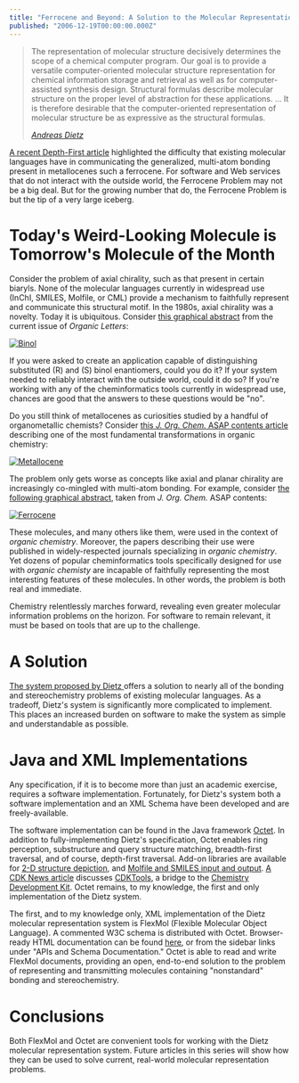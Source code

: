 ```yaml
---
title: "Ferrocene and Beyond: A Solution to the Molecular Representation Problem"
published: "2006-12-19T00:00:00.000Z"
---
```


>The representation of molecular structure decisively determines the scope of a chemical computer program. Our goal is to provide a versatile computer-oriented molecular structure representation for chemical information storage and retrieval as well as for computer-assisted synthesis design. Structural formulas describe molecular structure on the proper level of abstraction for these applications. ... It is therefore desirable that the computer-oriented representation of molecular structure be as expressive as the structural formulas.
>
><cite>[Andreas Dietz](http://dx.doi.org/10.1021/ci00027a001)</cite>

<a href="http://depth-first.com/articles/2006/12/12/the-problem-with-ferrocene">A recent Depth-First article</a> highlighted the difficulty that existing molecular languages have in communicating the generalized, multi-atom bonding present in metallocenes such a ferrocene. For software and Web services that do not interact with the outside world, the Ferrocene Problem may not be a big deal. But for the growing number that do, the Ferrocene Problem is but the tip of a very large iceberg.

# Today's Weird-Looking Molecule is Tomorrow's Molecule of the Month

Consider the problem of axial chirality, such as that present in certain biaryls. None of the molecular languages currently in widespread use (InChI, SMILES, Molfile, or CML) provide a mechanism to faithfully represent and communicate this structural motif. In the 1980s, axial chirality was a novelty. Today it is ubiquitous. Consider <a href="http://dx.doi.org/10.1021/ol062499t">this graphical abstract</a> from the current issue of <em>Organic Letters</em>:

[![Binol](/images/posts/20061219/binol_ga.gif "Binol")](http://dx.doi.org/10.1021/ol062499t)

If you were asked to create an application capable of distinguishing substituted (R) and (S) binol enantiomers, could you do it? If your system needed to reliably interact with the outside world, could it do so? If you're working with any of the cheminformatics tools currently in widespread use, chances are good that the answers to these questions would be "no".

Do you still think of metallocenes as curiosities studied by a handful of organometallic chemists? Consider <a href="http://dx.doi.org/10.1021/ol062806v">this <em>J. Org. Chem.</em> ASAP contents article</a> describing one of the most fundamental transformations in organic chemistry:

[![Metallocene](/images/posts/20061219/irridium_matallocene_ga.gif "Metallocene")](http://dx.doi.org/10.1021/ol062806v)

The problem only gets worse as concepts like axial and planar chirality are increasingly co-mingled with multi-atom bonding. For example, consider <a href="http://dx.doi.org/10.1021/jo061360t">the following graphical abstract</a>, taken from <em>J. Org. Chem.</em> ASAP contents:

[![Ferrocene](/images/posts/20061219/ferrocene_ga.gif "Ferrocene")](http://dx.doi.org/10.1021/jo061360t)

These molecules, and many others like them, were used in the context of <em>organic chemistry</em>. Moreover, the papers describing their use were published in widely-respected journals specializing in <em>organic chemistry</em>. Yet dozens of popular cheminformatics tools specifically designed for use with <em>organic chemisty</em> are incapable of faithfully representing the most interesting features of these molecules. In other words, the problem is both real and immediate.

Chemistry relentlessly marches forward, revealing even greater molecular information problems on the horizon. For software to remain relevant, it must be based on tools that are up to the challenge.

# A Solution

<a href="http://dx.doi.org/10.1021/ci00027a001">The system proposed by Dietz </a> offers a solution to nearly all of the bonding and stereochemistry problems of existing molecular languages. As a tradeoff, Dietz's system is significantly more complicated to implement. This places an increased burden on software to make the system as simple and understandable as possible.

# Java and XML Implementations

Any specification, if it is to become more than just an academic exercise, requires a software implementation. Fortunately, for Dietz's system both a software implementation and an XML Schema have been developed and are freely-available.

The software implementation can be found in the Java framework <a href="http://sf.net/projects/octet">Octet</a>. In addition to fully-implementing Dietz's specification, Octet enables ring perception, substructure and query structure matching, breadth-first traversal, and of course, depth-first traversal. Add-on libraries are available for <a href="http://sf.net/projects/structure">2-D structure depiction</a>, and <a href="http://sf.net/projects/rxf">Molfile and SMILES input and output</a>. <a href="http://almost.cubic.uni-koeln.de/cdk/cdk_top/cdk_news/archive/cdknews2.2.article18.pdf">A CDK News article</a> discusses <a href="http://sf.net/projects/cdktools">CDKTools</a>, a bridge to the <a href="http://cdk.sf.net">Chemistry Development Kit</a>. Octet remains, to my knowledge, the first and only implementation of the Dietz system.

The first, and to my knowledge only, XML implementation of the Dietz molecular representation system is FlexMol (Flexible Molecular Object Language). A commented W3C schema is distributed with Octet. Browser-ready HTML documentation can be found <a href="http://depth-first.com/doc/flexmol">here</a>, or from the sidebar links under "APIs and Schema Documentation." Octet is able to read and write FlexMol documents, providing an open, end-to-end solution to the problem of representing and transmitting molecules containing "nonstandard" bonding and stereochemistry.

# Conclusions

Both FlexMol and Octet are convenient tools for working with the Dietz molecular representation system. Future articles in this series will show how they can be used to solve current, real-world molecular representation problems.